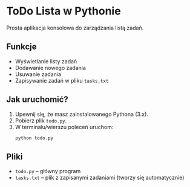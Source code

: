 # ToDo Lista w Pythonie

Prosta aplikacja konsolowa do zarządzania listą zadań.

## Funkcje
- Wyświetlanie listy zadań
- Dodawanie nowego zadania
- Usuwanie zadania
- Zapisywanie zadań w pliku `tasks.txt`

## Jak uruchomić?
1. Upewnij się, że masz zainstalowanego Pythona (3.x).
2. Pobierz plik `todo.py`.
3. W terminalu/wierszu poleceń uruchom:
   ```bash
   python todo.py
   ```

## Pliki
- `todo.py` – główny program
- `tasks.txt` – plik z zapisanymi zadaniami (tworzy się automatycznie)


